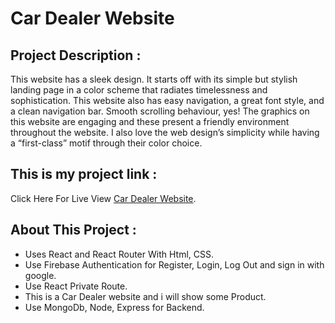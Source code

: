 # Car Dealer Website
## Project Description :
This website has a sleek design. It starts off with its simple but stylish landing page in a color scheme that radiates timelessness and sophistication. This website also has easy navigation, a great font style, and a clean navigation bar.
Smooth scrolling behaviour, yes! The graphics on this website are engaging and these present a friendly environment throughout the website. I also love the web design’s simplicity while having a “first-class” motif through their color choice.

## This is my project link :

Click Here For Live View [Car Dealer Website](https://assignment-twelve-tb.web.app/).

## About This Project :

- Uses React and React Router With Html, CSS.
- Use Firebase Authentication for Register, Login, Log Out and sign in with google.
- Use React Private Route.
- This is a Car Dealer website and i will show some Product.
- Use MongoDb, Node, Express for Backend.
